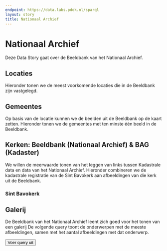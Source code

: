 ```yaml
---
endpoint: https://data.labs.pdok.nl/sparql
layout: story
title: Nationaal Archief
---
```


# Nationaal Archief

Deze Data Story gaat over de Beeldbank van het Nationaal Archief.

## Locaties

Hieronder tonen we de meest voorkomende locaties die in de Beeldbank
zijn vastgelegd.

<div data-query="http://127.0.0.1:4000/stories/nationaal-archief/#query=prefix+dce%3A+%3Chttp%3A%2F%2Fpurl.org%2Fdc%2Felements%2F1.1%2F%3E%0Aprefix+rdfs%3A+%3Chttp%3A%2F%2Fwww.w3.org%2F2000%2F01%2Frdf-schema%23%3E%0Aprefix+schema%3A+%3Chttp%3A%2F%2Fschema.org%2F%3E%0Aselect+%3Flocation+(count(%3Fimage)+as+%3Fn)+%7B%0A++%3Fimage+a+schema%3APhotograph.%0A++%7B%0A++++%3Fimage+schema%3AcontentLocation%2Frdfs%3Alabel+%3Flocation.%0A++%7D+union+%7B%0A++++%3Fimage+schema%3AcontentLocation+%3Flocation.%0A++++filter(isLiteral(%3Flocation))%0A++%7D%0A%7D%0Agroup+by+%3Flocation%0Aorder+by+desc(%3Fn)%0Alimit+20%0A&contentTypeConstruct=text%2Fturtle&contentTypeSelect=application%2Fsparql-results%2Bjson&endpoint=https%3A%2F%2Fdata.labs.pdok.nl%2Fsparql&requestMethod=POST&tabTitle=Query&headers=%7B%7D&outputFormat=gchart&outputSettings=%7B%22chartConfig%22%3A%7B%22options%22%3A%7B%22hAxis%22%3A%7B%22useFormatFromData%22%3Atrue%2C%22minValue%22%3Anull%2C%22maxValue%22%3Anull%2C%22viewWindow%22%3Anull%2C%22viewWindowMode%22%3Anull%7D%2C%22legacyScatterChartLabels%22%3Atrue%2C%22legend%22%3A%22right%22%2C%22vAxes%22%3A%5B%7B%22useFormatFromData%22%3Atrue%2C%22viewWindow%22%3A%7B%22max%22%3Anull%2C%22min%22%3Anull%7D%2C%22minValue%22%3Anull%2C%22maxValue%22%3Anull%7D%2C%7B%22useFormatFromData%22%3Atrue%2C%22viewWindow%22%3A%7B%22max%22%3Anull%2C%22min%22%3Anull%7D%2C%22minValue%22%3Anull%2C%22maxValue%22%3Anull%7D%5D%2C%22isStacked%22%3Afalse%2C%22booleanRole%22%3A%22certainty%22%2C%22width%22%3A600%2C%22height%22%3A371%7D%2C%22state%22%3A%7B%7D%2C%22view%22%3A%7B%22columns%22%3Anull%2C%22rows%22%3Anull%7D%2C%22isDefaultVisualization%22%3Afalse%2C%22chartType%22%3A%22ColumnChart%22%7D%2C%22motionChartState%22%3Anull%7D"
     data-query-sparql="locaties.rq"
     data-query-output="gchart">
</div>

## Gemeentes

Op basis van de locatie kunnen we de beelden uit de Beeldbank op de
kaart zetten.  Hieronder tonen we de gemeentes met ten minste één
beeld in de Beeldbank.

<div data-query
     data-query-endpoint="https://api.demo.triply.cc/datasets/kadaster/brt/services/sparql/sparql"
     data-query-sparql="gemeentes.rq"
     data-query-output="leaflet">
</div>

## Kerken: Beeldbank (Nationaal Archief) & BAG (Kadaster)

We willen de meerwaarde tonen van het leggen van links tussen
Kadastrale data en data van het Nationaal Archief.  Hieronder
combineren we de kadastrale registratie van de Sint Bavokerk aan
afbeeldingen van die kerk uit de Beeldbank.

### Sint Bavokerk

<div data-query
     data-query-endpoint="https://api.demo.triply.cc/datasets/nationaal-archief/beeldbank/services/sparql/sparql"
     data-query-sparql="sint-bavokerk.rq"
     data-query-output="leaflet">
</div>

<!--
## Links met andere datasets

Het is veel moeilijker om beelden uit de Beeldbank te koppelen aan
andere datasets.  Hier proberen we de afgebeelde zwembaden in de BRT
te vinden, maar dat lukt niet helemaal:

<div data-query
     data-query-endpoint="https://api.demo.triply.cc/datasets/kadaster/brt/services/sparql/sparql"
     data-query-sparql="brt.rq"
     data-query-output="leaflet">
</div>
-->

## Galerij

De Beeldbank van het Nationaal Archief leent zich goed voor het tonen
van een galerij  De volgende query toont de onderwerpen met de
meeste afbeeldingen, samen met het aantal afbeeldingen met dat
onderwerp.

<a href="https://api.demo.triply.cc/s/9vHwRHw9X" target="_blank">
  <button>Voer query uit</button>
</a>
